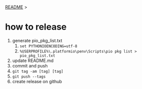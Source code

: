 [README](../README.md) >

how to release
==============

1. generate pio_pkg_list.txt
    1. `set PYTHONIOENCODING=utf-8`
    2. `%USERPROFILE%\.platformio\penv\Scripts\pio pkg list > pio_pkg_list.txt`
2. update README.md
3. commit and push
4. `git tag -am [tag] [tag]`
5. `git push --tags`
6. create release on github
